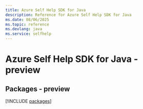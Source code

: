```yaml
---
title: Azure Self Help SDK for Java
description: Reference for Azure Self Help SDK for Java
ms.date: 08/06/2025
ms.topic: reference
ms.devlang: java
ms.service: selfhelp
---
```

# Azure Self Help SDK for Java - preview
## Packages - preview
[!INCLUDE [packages](self-help-index.md)]